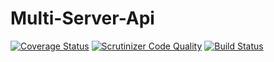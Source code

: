 # Multi-Server-Api
[![Coverage Status](https://coveralls.io/repos/phaniso/Multi-Server-Api/badge.svg?branch=master&service=github)](https://coveralls.io/github/phaniso/Multi-Server-Api?branch=master)
[![Scrutinizer Code Quality](https://scrutinizer-ci.com/g/phaniso/Multi-Server-Api/badges/quality-score.png?b=master)](https://scrutinizer-ci.com/g/phaniso/Multi-Server-Api/?branch=master)
[![Build Status](https://api.travis-ci.org/phaniso/Multi-Server-Api.svg)](https://travis-ci.org/phaniso/Multi-Server-Api)
